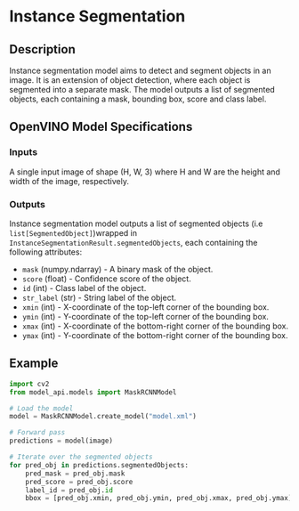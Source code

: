 # Instance Segmentation

## Description

Instance segmentation model aims to detect and segment objects in an image. It is an extension of object detection, where each object is segmented into a separate mask. The model outputs a list of segmented objects, each containing a mask, bounding box, score and class label.

## OpenVINO Model Specifications

### Inputs

A single input image of shape (H, W, 3) where H and W are the height and width of the image, respectively.

### Outputs

Instance segmentation model outputs a list of segmented objects (i.e `list[SegmentedObject]`)wrapped in `InstanceSegmentationResult.segmentedObjects`, each containing the following attributes:

- `mask` (numpy.ndarray) - A binary mask of the object.
- `score` (float) - Confidence score of the object.
- `id` (int) - Class label of the object.
- `str_label` (str) - String label of the object.
- `xmin` (int) - X-coordinate of the top-left corner of the bounding box.
- `ymin` (int) - Y-coordinate of the top-left corner of the bounding box.
- `xmax` (int) - X-coordinate of the bottom-right corner of the bounding box.
- `ymax` (int) - Y-coordinate of the bottom-right corner of the bounding box.


## Example

```python
import cv2
from model_api.models import MaskRCNNModel

# Load the model
model = MaskRCNNModel.create_model("model.xml")

# Forward pass
predictions = model(image)

# Iterate over the segmented objects
for pred_obj in predictions.segmentedObjects:
    pred_mask = pred_obj.mask
    pred_score = pred_obj.score
    label_id = pred_obj.id
    bbox = [pred_obj.xmin, pred_obj.ymin, pred_obj.xmax, pred_obj.ymax]
```
